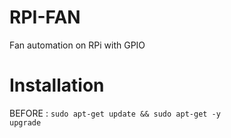 # RPI-FAN
 Fan automation on RPi with GPIO
 
# Installation
 BEFORE : 
 <code>sudo apt-get update && sudo apt-get -y upgrade</code>
